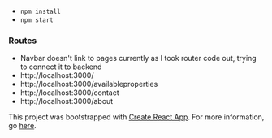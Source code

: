 * `npm install`
* `npm start`

### Routes
* Navbar doesn't link to pages currently as I took router code out, trying to connect it to backend
* http://localhost:3000/
* http://localhost:3000/availableproperties
* http://localhost:3000/contact
* http://localhost:3000/about


This project was bootstrapped with [Create React App](https://github.com/facebookincubator/create-react-app).
For more information, go [here](https://github.com/facebookincubator/create-react-app/blob/master/packages/react-scripts/template/README.md).
